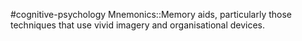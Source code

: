 #cognitive-psychology 
Mnemonics::Memory aids, particularly those techniques that use vivid imagery and organisational devices. 